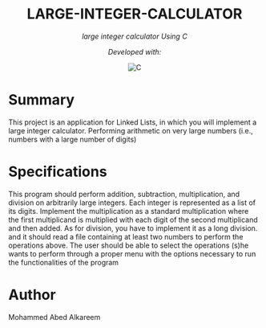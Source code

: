 <p align="center">
    <h1 align="center">LARGE-INTEGER-CALCULATOR</h1>
</p>

<p align="center">
    <em>large integer calculator Using C</em>
</p>

<p align="center">
		<em>Developed with:</em>
</p>
<p align="center">
	<img src="https://img.shields.io/badge/C-A8B9CC.svg?style=flat&logo=C&logoColor=black" alt="C">
</p>

# Summary
This project is an application for	Linked	Lists,	in which you will implement	a	large	integer calculator. Performing	arithmetic on	very	large	 numbers (i.e.,	 numbers	 with	 a	 large	 number	 of	 digits)

# Specifications
This program should	perform addition,	subtraction,	multiplication,	and	division	on	arbitrarily	large	integers.	Each	integer	is	represented	as a	list of	its digits. Implement the	multiplication	as	a	standard	multiplication	where	the	first multiplicand is	multiplied with each digit of	the	second	multiplicand	and	then	added.	As	for	division,	you	have	to implement	it	as	a	long	division.
and it should	read	a	file	containing	at	least two	numbers	to	perform the	operations	above. The	user	should	be	able	 to	select	 the	operations	 (s)he	wants	 to	perform through	a	proper menu	with	 the	options	necessary	to	run	the functionalities	of	the	program
# Author

Mohammed Abed Alkareem
